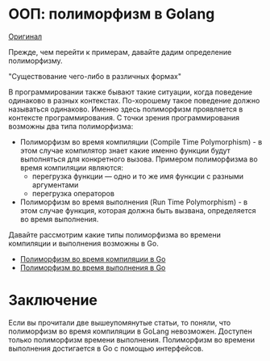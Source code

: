 # ООП: полиморфизм в Golang

[Оригинал](https://golangbyexample.com/oop-polymorphism-in-go-complete-guide/)

Прежде, чем перейти к примерам, давайте дадим определение полиморфизму.

"Существование чего-либо в различных формах"

В программировании также бывают такие ситуации, когда поведение одинаково в 
разных контекстах. По-хорошему такое поведение должно называться одинаково. Именно
здесь полиморфизм проявляется в контексте программирования. С точки зрения 
программирования возможны два типа полиморфизма:

* Полиморфизм во время компиляции (Compile Time Polymorphism) - в этом случае 
  компилятор знает какие именно функции будут выполняться для конкретного 
  вызова. Примером полиморфизма во время компиляции являются:
    * перегрузка функции — одно и то же имя функции с разными аргументами
    * перегрузка операторов
* Полиморфизм во время выполнения (Run Time Polymorphism) - в этом случае 
  функция, которая должна быть вызвана, определяется во время выполнения.
  
Давайте рассмотрим какие типы полиморфизма во времени компиляции и выполнения
возможны в Go.

* [Полиморфизм во время компиляции в Go](compile-time_polymorphism.md)
* [Полиморфизм во время выполнения в Go](run-time_polymorphism.md)

# Заключение

Если вы прочитали две вышеупомянутые статьи, то поняли, что полиморфизм во 
время компиляции в GoLang невозможен. Доступен только полиморфизм времени 
выполнения. Полиморфизм во времени выполнения достигается в Go с помощью 
интерфейсов.
  
